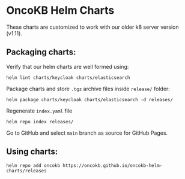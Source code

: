 # OncoKB Helm Charts

These charts are customized to work with our older k8 server version (v1.11).

## Packaging charts:

Verify that our helm charts are well formed using:
```
helm lint charts/keycloak charts/elasticsearch
```

Package charts and store `.tgz` archive files inside `release/` folder: 
```
helm package charts/keycloak charts/elasticsearch -d releases/
```

Regenerate `index.yaml` file
```
helm repo index releases/
```

Go to GitHub and select `main` branch as source for GitHub Pages.

## Using charts:
```
helm repo add oncokb https://oncokb.github.io/oncokb-helm-charts/releases
```